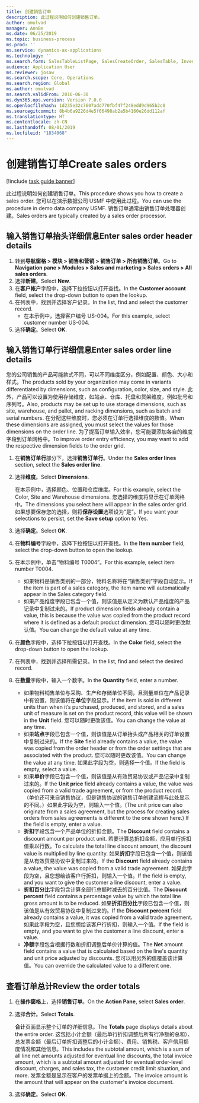 ```yaml
---
title: 创建销售订单
description: 此过程说明如何创建销售订单。
author: omulvad
manager: AnnBe
ms.date: 06/25/2019
ms.topic: business-process
ms.prod: ''
ms.service: dynamics-ax-applications
ms.technology: ''
ms.search.form: SalesTableListPage, SalesCreateOrder, SalesTable, InventDimParmFixed, InventProductDimensionLookup, SalesTotals
audience: Application User
ms.reviewer: josaw
ms.search.scope: Core, Operations
ms.search.region: Global
ms.author: omulvad
ms.search.validFrom: 2016-06-30
ms.dyn365.ops.version: Version 7.0.0
ms.openlocfilehash: 1d235e32c7607add770fbf47f248edd9d965b2c0
ms.sourcegitcommit: 8b4b6a9226d4e5f66498ab2a5b4160e26dd112af
ms.translationtype: HT
ms.contentlocale: zh-CN
ms.lasthandoff: 08/01/2019
ms.locfileid: "1834068"
---
```

# <a name="create-sales-orders"></a><span data-ttu-id="a06df-103">创建销售订单</span><span class="sxs-lookup"><span data-stu-id="a06df-103">Create sales orders</span></span>

[!include [task guide banner](../../includes/task-guide-banner.md)]

<span data-ttu-id="a06df-104">此过程说明如何创建销售订单。</span><span class="sxs-lookup"><span data-stu-id="a06df-104">This procedure shows you how to create a sales order.</span></span> <span data-ttu-id="a06df-105">您可以在演示数据公司 USMF 中使用此过程。</span><span class="sxs-lookup"><span data-stu-id="a06df-105">You can use the procedure in demo data company USMF.</span></span> <span data-ttu-id="a06df-106">销售订单通常由销售订单处理器创建。</span><span class="sxs-lookup"><span data-stu-id="a06df-106">Sales orders are typically created by a sales order processor.</span></span> 

## <a name="enter-sales-order-header-details"></a><span data-ttu-id="a06df-107">输入销售订单抬头详细信息</span><span class="sxs-lookup"><span data-stu-id="a06df-107">Enter sales order header details</span></span>
1. <span data-ttu-id="a06df-108">转到**导航窗格 > 模块 > 销售和营销 > 销售订单 > 所有销售订单**。</span><span class="sxs-lookup"><span data-stu-id="a06df-108">Go to **Navigation pane > Modules > Sales and marketing > Sales orders > All sales orders**.</span></span>
2. <span data-ttu-id="a06df-109">选择**新建**。</span><span class="sxs-lookup"><span data-stu-id="a06df-109">Select **New**.</span></span>
3. <span data-ttu-id="a06df-110">在**客户帐户**字段中，选择下拉按钮以打开查找。</span><span class="sxs-lookup"><span data-stu-id="a06df-110">In the **Customer account** field, select the drop-down button to open the lookup.</span></span>
4. <span data-ttu-id="a06df-111">在列表中，找到并选择客户记录。</span><span class="sxs-lookup"><span data-stu-id="a06df-111">In the list, find and select the customer record.</span></span>
    - <span data-ttu-id="a06df-112">在本示例中，选择客户编号 US-004。</span><span class="sxs-lookup"><span data-stu-id="a06df-112">For this example, select customer number US-004.</span></span>  
5. <span data-ttu-id="a06df-113">选择**确定**。</span><span class="sxs-lookup"><span data-stu-id="a06df-113">Select **OK**.</span></span>

## <a name="enter-sales-order-line-details"></a><span data-ttu-id="a06df-114">输入销售订单行详细信息</span><span class="sxs-lookup"><span data-stu-id="a06df-114">Enter sales order line details</span></span>
    
<span data-ttu-id="a06df-115">您的公司销售的产品可能款式不同，可以不同维度区分，例如配置、颜色、大小和样式。</span><span class="sxs-lookup"><span data-stu-id="a06df-115">The products sold by your organization may come in variants differentiated by dimensions, such as configuration, color, size, and style.</span></span> <span data-ttu-id="a06df-116">此外，产品可以设置为使用存储维度，如站点、仓库、托盘和货架维度，例如批号和序列号。</span><span class="sxs-lookup"><span data-stu-id="a06df-116">Also, products may be set up to use storage dimensions, such as site, warehouse, and pallet, and racking dimensions, such as batch and serial numbers.</span></span> <span data-ttu-id="a06df-117">在分配这些维度时，您必须在订单行选择维度的数值。</span><span class="sxs-lookup"><span data-stu-id="a06df-117">When these dimensions are assigned, you must select the values for those dimensions on the order line.</span></span> <span data-ttu-id="a06df-118">为了提高订单输入效率，您可能要添加各自的维度字段到订单网格中。</span><span class="sxs-lookup"><span data-stu-id="a06df-118">To improve order entry efficiency, you may want to add the respective dimension fields to the order grid.</span></span>
    
1. <span data-ttu-id="a06df-119">在**销售订单行**部分下，选择**销售订单行**。</span><span class="sxs-lookup"><span data-stu-id="a06df-119">Under the **Sales order lines** section, select the **Sales order line**.</span></span>
2. <span data-ttu-id="a06df-120">选择**维度**。</span><span class="sxs-lookup"><span data-stu-id="a06df-120">Select **Dimensions**.</span></span>
    
    <span data-ttu-id="a06df-121">在本示例中，选择颜色、位置和仓库维度。</span><span class="sxs-lookup"><span data-stu-id="a06df-121">For this example, select the Color, Site and Warehouse dimensions.</span></span> <span data-ttu-id="a06df-122">您选择的维度将显示在订单网格中。</span><span class="sxs-lookup"><span data-stu-id="a06df-122">The dimensions you select here will appear in the sales order grid.</span></span> <span data-ttu-id="a06df-123">如果想要保存您的选择，则将**保存设置**选项设为“是”。</span><span class="sxs-lookup"><span data-stu-id="a06df-123">If you want your selections to persist, set the **Save setup** option to Yes.</span></span>
    
3. <span data-ttu-id="a06df-124">选择**确定**。</span><span class="sxs-lookup"><span data-stu-id="a06df-124">Select **OK**.</span></span>
4. <span data-ttu-id="a06df-125">在**物料编号**字段中，选择下拉按钮以打开查找。</span><span class="sxs-lookup"><span data-stu-id="a06df-125">In the **Item number** field, select the drop-down button to open the lookup.</span></span>
5. <span data-ttu-id="a06df-126">在本示例中，单击“物料编号 T0004”。</span><span class="sxs-lookup"><span data-stu-id="a06df-126">For this example, select item number T0004.</span></span>
    - <span data-ttu-id="a06df-127">如果物料是销售类别的一部分，物料名称将在“销售类别”字段自动显示。</span><span class="sxs-lookup"><span data-stu-id="a06df-127">If the item is part of a sales category, the item name will automatically appear in the Sales category field.</span></span>  
    - <span data-ttu-id="a06df-128">如果产品维度字段已包含一个值，则该值是从定义为默认产品维度的产品记录中复制过来的。</span><span class="sxs-lookup"><span data-stu-id="a06df-128">If product dimension fields already contain a value, this is because the value was copied from the product record where it is defined as a default product dimension.</span></span> <span data-ttu-id="a06df-129">您可以随时更改默认值。</span><span class="sxs-lookup"><span data-stu-id="a06df-129">You can change the default value at any time.</span></span>   
6. <span data-ttu-id="a06df-130">在**颜色**字段中，选择下拉按钮以打开查找。</span><span class="sxs-lookup"><span data-stu-id="a06df-130">In the **Color** field, select the drop-down button to open the lookup.</span></span>
7. <span data-ttu-id="a06df-131">在列表中，找到并选择所需记录。</span><span class="sxs-lookup"><span data-stu-id="a06df-131">In the list, find and select the desired record.</span></span>
8. <span data-ttu-id="a06df-132">在**数量**字段中，输入一个数字。</span><span class="sxs-lookup"><span data-stu-id="a06df-132">In the **Quantity** field, enter a number.</span></span>
    - <span data-ttu-id="a06df-133">如果物料销售单位与采购、生产和存储单位不同，且测量单位在产品记录中有设置，则该值将在**单位**字段显示。</span><span class="sxs-lookup"><span data-stu-id="a06df-133">If the item is sold in different units than when it’s purchased, produced, and stored, and a sales unit of measure is set on the product record, this value will be shown in the **Unit** field.</span></span> <span data-ttu-id="a06df-134">您可以随时更改该值。</span><span class="sxs-lookup"><span data-stu-id="a06df-134">You can change the value at any time.</span></span>   
    - <span data-ttu-id="a06df-135">如果**站点**字段已包含一个值，则该值是从订单抬头或产品相关的订单设置中复制过来的。</span><span class="sxs-lookup"><span data-stu-id="a06df-135">If the **Site** field already contains a value, the value was copied from the order header or from the order settings that are associated with the product.</span></span> <span data-ttu-id="a06df-136">您可以随时更改该值。</span><span class="sxs-lookup"><span data-stu-id="a06df-136">You can change the value at any time.</span></span> <span data-ttu-id="a06df-137">如果此字段为空，则选择一个值。</span><span class="sxs-lookup"><span data-stu-id="a06df-137">If the field is empty, select a value.</span></span>   
    - <span data-ttu-id="a06df-138">如果**单价**字段已包含一个值，则该值是从有效贸易协议或产品记录中复制过来的。</span><span class="sxs-lookup"><span data-stu-id="a06df-138">If the **Unit price** field already contains a value, the value was copied from a valid trade agreement, or from the product record.</span></span> <span data-ttu-id="a06df-139">（单价还可来自销售协议，但是销售协议的销售订单创建流程与此处显示的不同。）如果此字段为空，则输入一个值。</span><span class="sxs-lookup"><span data-stu-id="a06df-139">(The unit price can also originate from a sales agreement, but the process for creating sales orders from sales agreements is different to the one shown here.) If the field is empty, enter a value.</span></span>   
    - <span data-ttu-id="a06df-140">**折扣**字段包含一个产品单位的折扣金额。</span><span class="sxs-lookup"><span data-stu-id="a06df-140">The **Discount** field contains a discount amount per product unit.</span></span> <span data-ttu-id="a06df-141">若要计算总折扣金额，应用单行折扣值乘以行数。</span><span class="sxs-lookup"><span data-stu-id="a06df-141">To calculate the total line discount amount, the discount value is multiplied by line quantity.</span></span> <span data-ttu-id="a06df-142">如果**折扣**字段已包含一个值，则该值是从有效贸易协议中复制过来的。</span><span class="sxs-lookup"><span data-stu-id="a06df-142">If the **Discount** field already contains a value, the value was copied from a valid trade agreement.</span></span> <span data-ttu-id="a06df-143">如果此字段为空，且您想给该客户行折扣，则输入一个值。</span><span class="sxs-lookup"><span data-stu-id="a06df-143">If the field is empty, and you want to give the customer a line discount, enter a value.</span></span>  
    - <span data-ttu-id="a06df-144">**折扣百分比**字段包含计算全部行总额时减去的百分比值。</span><span class="sxs-lookup"><span data-stu-id="a06df-144">The **Discount percent** field contains a percentage value by which the total line gross amount is to be reduced.</span></span>  <span data-ttu-id="a06df-145">如果**折扣百分比**字段已包含一个值，则该值是从有效贸易协议中复制过来的。</span><span class="sxs-lookup"><span data-stu-id="a06df-145">If the **Discount percent** field already contains a value, it was copied from a valid trade agreement.</span></span> <span data-ttu-id="a06df-146">如果此字段为空，且您想给该客户行折扣，则输入一个值。</span><span class="sxs-lookup"><span data-stu-id="a06df-146">If the field is empty, and you want to give the customer a line discount, enter a value.</span></span> 
    - <span data-ttu-id="a06df-147">**净额**字段包含根据行数和折扣调整后单价计算的值。</span><span class="sxs-lookup"><span data-stu-id="a06df-147">The **Net** amount field contains a value that is calculated based on the line's quantity and unit price adjusted by discounts.</span></span>  <span data-ttu-id="a06df-148">您可以用另外的值覆盖该计算值。</span><span class="sxs-lookup"><span data-stu-id="a06df-148">You can override the calculated value to a different one.</span></span>  

## <a name="review-the-order-totals"></a><span data-ttu-id="a06df-149">查看订单总计</span><span class="sxs-lookup"><span data-stu-id="a06df-149">Review the order totals</span></span>
1. <span data-ttu-id="a06df-150">在**操作窗格**上，选择**销售订单**。</span><span class="sxs-lookup"><span data-stu-id="a06df-150">On the **Action Pane**, select **Sales order**.</span></span>
2. <span data-ttu-id="a06df-151">选择**合计**。</span><span class="sxs-lookup"><span data-stu-id="a06df-151">Select **Totals**.</span></span>
    
    <span data-ttu-id="a06df-152">**合计**页面显示整个订单的详细信息。</span><span class="sxs-lookup"><span data-stu-id="a06df-152">The **Totals** page displays details about the entire order.</span></span> <span data-ttu-id="a06df-153">这包括小计金额（最后单行折扣调整后所有行净额的总和）、总发票金额（最后订单折扣调整后的小计金额）、费用、销售税、客户信用额度情况和其他信息。</span><span class="sxs-lookup"><span data-stu-id="a06df-153">This includes the subtotal amount, which is a sum of all line net amounts adjusted for eventual line discounts, the total invoice amount, which is a subtotal amount adjusted for eventual order-level discount, charges, and sales tax, the customer credit limit situation, and more.</span></span> <span data-ttu-id="a06df-154">发票金额是显示在客户的发票单据上的金额。</span><span class="sxs-lookup"><span data-stu-id="a06df-154">The invoice amount is the amount that will appear on the customer's invoice document.</span></span>  
    
3. <span data-ttu-id="a06df-155">选择**确定**。</span><span class="sxs-lookup"><span data-stu-id="a06df-155">Select **OK**.</span></span>

